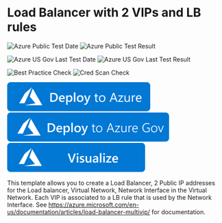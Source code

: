 # Load Balancer with 2 VIPs and LB rules

![Azure Public Test Date](https://azurequickstartsservice.blob.core.windows.net/badges/101-loadbalancer-with-multivip/PublicLastTestDate.svg)
![Azure Public Test Result](https://azurequickstartsservice.blob.core.windows.net/badges/101-loadbalancer-with-multivip/PublicDeployment.svg)

![Azure US Gov Last Test Date](https://azurequickstartsservice.blob.core.windows.net/badges/101-loadbalancer-with-multivip/FairfaxLastTestDate.svg)
![Azure US Gov Last Test Result](https://azurequickstartsservice.blob.core.windows.net/badges/101-loadbalancer-with-multivip/FairfaxDeployment.svg)

![Best Practice Check](https://azurequickstartsservice.blob.core.windows.net/badges/101-loadbalancer-with-multivip/BestPracticeResult.svg)
![Cred Scan Check](https://azurequickstartsservice.blob.core.windows.net/badges/101-loadbalancer-with-multivip/CredScanResult.svg)

[![Deploy To Azure](https://raw.githubusercontent.com/Azure/azure-quickstart-templates/master/1-CONTRIBUTION-GUIDE/images/deploytoazure.svg?sanitize=true)](https://portal.azure.com/#create/Microsoft.Template/uri/https%3A%2F%2Fraw.githubusercontent.com%2FAzure%2Fazure-quickstart-templates%2Fmaster%2F101-loadbalancer-with-nat-rule%2Fazuredeploy.json)
[![Deploy To Azure US Gov](https://raw.githubusercontent.com/Azure/azure-quickstart-templates/master/1-CONTRIBUTION-GUIDE/images/deploytoazuregov.svg?sanitize=true)](https://portal.azure.us/#create/Microsoft.Template/uri/https%3A%2F%2Fraw.githubusercontent.com%2FAzure%2Fazure-quickstart-templates%2Fmaster%2F101-loadbalancer-with-nat-rule%2Fazuredeploy.json)
[![Visualize](https://raw.githubusercontent.com/Azure/azure-quickstart-templates/master/1-CONTRIBUTION-GUIDE/images/visualizebutton.svg?sanitize=true)](http://armviz.io/#/?load=https%3A%2F%2Fraw.githubusercontent.com%2FAzure%2Fazure-quickstart-templates%2Fmaster%2F101-loadbalancer-with-nat-rule%2Fazuredeploy.json)

This template allows you to create a Load Balancer, 2 Public IP addresses for the Load balancer, Virtual Network, Network Interface in the Virtual Network. Each VIP is associated to a LB rule that is used by the Network Interface. See https://azure.microsoft.com/en-us/documentation/articles/load-balancer-multivip/ for documentation.